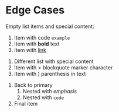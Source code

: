 # Edge Cases

Empty list items and special content:

1. Item with code `example`
2. Item with **bold** text
3. Item with [link](http://example.com)

1) Different list with special content
2) Item with > blockquote marker character
3) Item with ) parenthesis in text

1. Back to primary
   1. Nested with *emphasis*
   2. Nested with `code`
2. Final item
